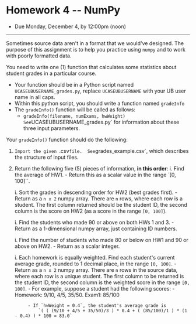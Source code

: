 # Homework 4 -- NumPy

- Due Monday, December 4, by 12:00pm (noon)

--- 

Sometimes source data aren't in a format that we would've designed.  The purpose of this assignment is to help you practice using `numpy` and to work with poorly formatted data.


You need to write one (1) function that calculates some statistics about student grades in a particular course.

- Your function should be in a Python script named `UCASEUBUSERNAME_grades.py`, replace `UCASEUBUSERNAME` with your UB user name in all caps.
- Within this python script, you should write a function named `gradeInfo`
- The `gradeInfo()` function will be called as follows: 
    - `gradeInfo(filename, numExams, hwWeight)`
        ` See `UCASEUBUSERNAME_grades.py` for information about these three input parameters.

Your `gradeInfo()` function should do the following:

1. `Import the given `.csv` file.  See `grades_example.csv`, which describes the structure of input files.

2. Return the following five (5) pieces of information, **in this order**:
    i. Find the average of HW1. 
        - Return this as a scalar value in the range `[0, 100]``.

    i. Sort the grades in descending order for HW2 (best grades first). 
        - Return as a `n x 2` numpy array.  There are `n` rows, where each row is a student.  The first column returned should be the student ID, the second column is the score on HW2 (as a score in the range `[0, 100]`).
	
    i. Find the students who made 90 or above on both HWs 1 and 3. 
        - Return as a 1-dimensional numpy array, just containing ID numbers.

    i. Find the number of students who made 80 or below on HW1 and 90 or above on HW2. 
        - Return as a scalar integer.
	
    i. Each homework is equally weighted.  Find each student's current average grade, rounded to 1 decimal place, in the range `[0, 100]`. 
        - Return as a `n x 2` numpy array.  There are `n` rows in the source data, where each row is a unique student.  The first column to be returned is the student ID, the second column is the weighted score in the range `[0, 100]`.
            - For example, suppose a student had the following scores: 
                - Homework:  9/10, 4/5, 35/50.  Exam1:	85/100 
		
            - If `hwWeight = 0.4`, the student's average grade is
				`( ( (9/10 + 4/5 + 35/50)/3 ) * 0.4 + ( (85/100)/1 ) * (1 - 0.4) ) * 100 = 83.0`
	



	



	
	